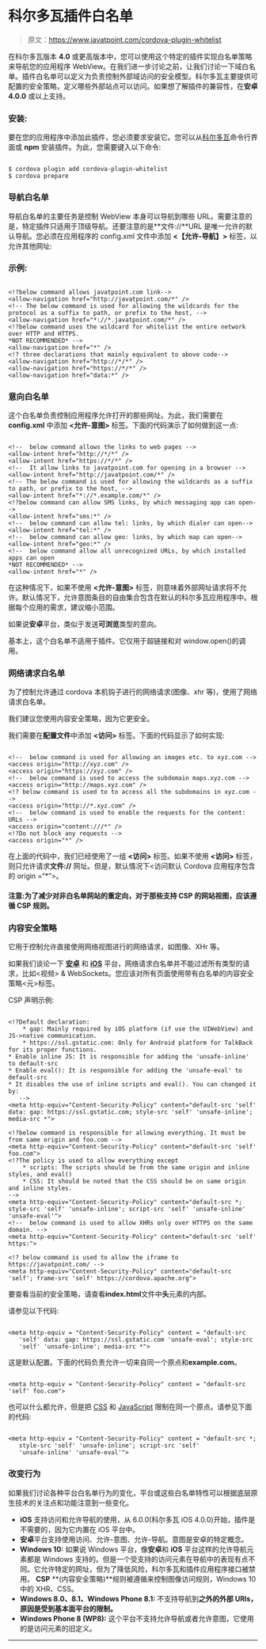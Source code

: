 # 科尔多瓦插件白名单

> 原文：<https://www.javatpoint.com/cordova-plugin-whitelist>

在科尔多瓦版本 **4.0** 或更高版本中，您可以使用这个特定的插件实现白名单策略来导航您的应用程序 WebView。在我们进一步讨论之前，让我们讨论一下域白名单。插件白名单可以定义为负责控制外部域访问的安全模型。科尔多瓦主要提供可配置的安全策略，定义哪些外部站点可以访问。如果想了解插件的兼容性，在**安卓 4.0.0** 或以上支持。

### 安装:

要在您的应用程序中添加此插件，您必须要求安装它。您可以从[科尔多瓦](https://www.javatpoint.com/apache-cordova)命令行界面或 **npm** 安装插件。为此，您需要键入以下命令:

```

$ cordova plugin add cordova-plugin-whitelist
$ cordova prepare

```

### 导航白名单

导航白名单的主要任务是控制 WebView 本身可以导航到哪些 URL。需要注意的是，特定插件只适用于顶级导航。还要注意的是**文件://**URL 是唯一允许的默认导航。您必须在应用程序的 config.xml 文件中添加 **<【允许-导航】>** 标签，以允许其他网址:

### 示例:

```

<!?below command allows javatpoint.com link-->
<allow-navigation href="http://javatpoint.com/*" />
<!-- The below command is used for allowing the wildcards for the protocol as a suffix to path, or prefix to the host, -->
<allow-navigation href="*://*.javatpoint.com/*" />
<!?below command uses the wildcard for whitelist the entire network over HTTP and HTTPS.
*NOT RECOMMENDED* -->
<allow-navigation href="*" />
<!? three declarations that mainly equivalent to above code-->
<allow-navigation href="http://*/*" />
<allow-navigation href="https://*/*" />
<allow-navigation href="data:*" />

```

### 意向白名单

这个白名单负责控制应用程序允许打开的那些网址。为此，我们需要在 **config.xml** 中添加 **<允许-意图>** 标签。下面的代码演示了如何做到这一点:

```

<!--  below command allows the links to web pages -->
<allow-intent href="http://*/*" />
<allow-intent href="https://*/*" />
<!--  It allow links to javatpoint.com for opening in a browser -->
<allow-intent href="http://javatpoint.com/*" />
<!-- The below command is used for allowing the wildcards as a suffix to path, or prefix to the host, -->
<allow-intent href="*://*.example.com/*" />
<!?below command can allow SMS links, by which messaging app can open-->
<allow-intent href="sms:*" />
<!--  below command can allow tel: links, by which dialer can open-->
<allow-intent href="tel:*" />
<!--  below command can allow geo: links, by which map can open-->
<allow-intent href="geo:*" />
<!--  below command allow all unrecognized URLs, by which installed apps can open 
*NOT RECOMMENDED* -->
<allow-intent href="*" />

```

在这种情况下，如果不使用 **<允许-意图>** 标签，则意味着外部网址请求将不允许。默认情况下，允许意图条目的自由集合包含在默认的科尔多瓦应用程序中。根据每个应用的需求，建议缩小范围。

如果说**安卓**平台，类似于发送**可浏览**类型的意向。

基本上，这个白名单不适用于插件。它仅用于超链接和对 window.open()的调用。

### 网络请求白名单

为了控制允许通过 cordova 本机钩子进行的网络请求(图像、xhr 等)，使用了网络请求白名单。

我们建议您使用内容安全策略，因为它更安全。

我们需要在**配置文件**中添加 **<访问>** 标签。下面的代码显示了如何实现:

```

<!--  below command is used for allowing an images etc. to xyz.com -->
<access origin="http://xyz.com" />
<access origin="https://xyz.com" />
<!--  below command is used to access the subdomain maps.xyz.com -->
<access origin="http://maps.xyz.com" />
<!? below command is used to to access all the subdomains in xyz.com -->
<access origin="http://*.xyz.com" />
<!--  below command is used to enable the requests for the content: URLs -->
<access origin="content:///*" />
<!?Do not block any requests -->
<access origin="*" />

```

在上面的代码中，我们已经使用了一组 **<访问>** 标签。如果不使用 **<访问>** 标签，则只允许请求**文件://** 网址。但是，默认情况下<访问默认 Cordova 应用程序包含的 origin =“*”>。

#### 注意:为了减少对非白名单网站的重定向，对于那些支持 CSP 的网站视图，应该遵循 CSP 规则。

### 内容安全策略

它用于控制允许直接使用网络视图进行的网络请求，如图像、XHr 等。

如果我们谈论一下 **[安卓](https://www.javatpoint.com/android-tutorial)** 和 **[iOS](https://www.javatpoint.com/ios-full-form)** 平台，网络请求白名单并不能过滤所有类型的请求，比如<视频> & WebSockets。您应该对所有页面使用带有白名单的内容安全策略<元>标签。

CSP 声明示例:

```

<!?Default declaration:
    * gap: Mainly required by iOS platform (if use the UIWebView) and JS->native communication.
    * https://ssl.gstatic.com: Only for Android platform for TalkBack for its proper functions.
* Enable inline JS: It is responsible for adding the 'unsafe-inline' to default-src    
* Enable eval(): It is responsible for adding the 'unsafe-eval' to default-src
* It disables the use of inline scripts and eval(). You can changed it by:
   -->
<meta http-equiv="Content-Security-Policy" content="default-src 'self' data: gap: https://ssl.gstatic.com; style-src 'self' 'unsafe-inline'; media-src *">

<!?below command is responsible for allowing everything. It must be from same origin and foo.com -->
<meta http-equiv="Content-Security-Policy" content="default-src 'self' foo.com">
<!?The policy is used to allow everything except  
    * scripts: The scripts should be from the same origin and inline styles, and eval()
    * CSS: It should be noted that the CSS should be on same origin and inline styles.
-->
<meta http-equiv="Content-Security-Policy" content="default-src *; style-src 'self' 'unsafe-inline'; script-src 'self' 'unsafe-inline' 'unsafe-eval'">
<!--  below command is used to allow XHRs only over HTTPS on the same domain. -->
<meta http-equiv="Content-Security-Policy" content="default-src 'self' https:">

<!? below command is used to allow the iframe to https://javatpoint.com/ -->
<meta http-equiv="Content-Security-Policy" content="default-src 'self'; frame-src 'self' https://cordova.apache.org">

```

要查看当前的安全策略，请查看**index.html**文件中**头**元素的内部。

请参见以下代码:

```

<meta http-equiv = "Content-Security-Policy" content = "default-src 
   'self' data: gap: https://ssl.gstatic.com 'unsafe-eval'; style-src 
   'self' 'unsafe-inline'; media-src *">

```

这是默认配置。下面的代码负责允许一切来自同一个原点和**example.com**。

```

<meta http-equiv = "Content-Security-Policy" content = "default-src 'self' foo.com">

```

也可以什么都允许，但是把 [CSS](https://www.javatpoint.com/css-tutorial) 和 [JavaScript](https://www.javatpoint.com/javascript-tutorial) 限制在同一个原点。请参见下面的代码:

```

<meta http-equiv = "Content-Security-Policy" content = "default-src *; 
   style-src 'self' 'unsafe-inline'; script-src 'self' 
   'unsafe-inline' 'unsafe-eval'">

```

### 改变行为

如果我们讨论各种平台白名单行为的变化，平台或这些白名单特性可以根据底层原生技术的关注点和功能注意到一些变化。

*   **iOS** 支持访问和允许导航的使用，从 6.0.0(科尔多瓦 iOS 4.0.0)开始，插件是不需要的，因为它内置在 iOS 平台中。
*   **安卓**平台支持使用访问、允许-意图、允许-导航。意图是安卓的特定概念。
*   **Windows 10:** 如果说 Windows 平台，像**安卓**和 **iOS** 平台这样的允许导航元素都是 Windows 支持的。但是一个受支持的访问元素在导航中的表现有点不同。它允许特定的网址，但为了降低风险，科尔多瓦和插件应用程序接口被禁用。 **CSP** **(内容安全策略)**规则被遵循来控制图像访问规则，Windows 10 中的 XHR、CSS。
*   **Windows 8.0、8.1、Windows Phone 8.1:** 不支持导航到**之外的外部 URIs，原因是受到基本面平台的限制。**
*   **Windows Phone 8 (WP8):** 这个平台不支持允许导航或者允许意图，它使用的是访问元素的旧定义。

* * *